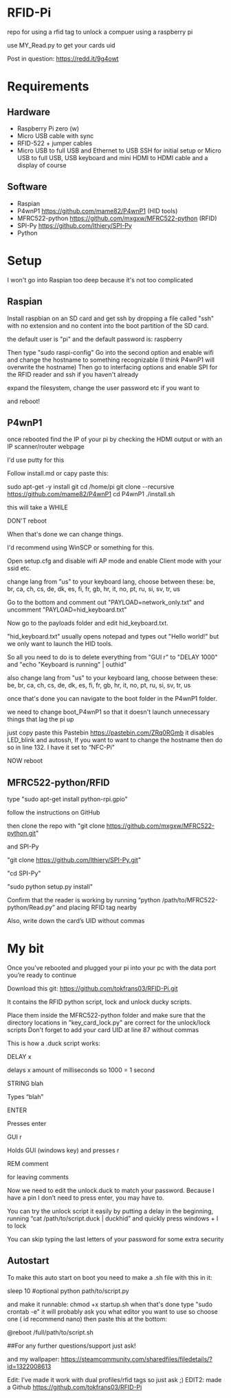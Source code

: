 # RFID-Pi
repo for using a rfid tag to unlock a compuer using a raspberry pi

use MY_Read.py to get your cards uid

Post in question: https://redd.it/9g4owt

# Requirements

## Hardware

-	Raspberry Pi zero (w)
-	Micro USB cable with sync
-	RFID-522 + jumper cables
-	Micro USB to full USB and Ethernet to USB SSH for initial setup or Micro USB to full USB, USB keyboard and mini HDMI to HDMI cable and a display of course 

## Software

-	Raspian
-	P4wnP1 https://github.com/mame82/P4wnP1 (HID tools)
-	MFRC522-python https://github.com/mxgxw/MFRC522-python (RFID)
-	SPI-Py https://github.com/lthiery/SPI-Py
-	Python


# Setup

I won't go into Raspian too deep because it's not too complicated

## Raspian

Install raspbian on an SD card and get ssh by dropping a file called "ssh" with no extension and no content into the boot partition of the SD card.

the default user is "pi" and the default password is: raspberry

Then type "sudo raspi-config"
Go into the second option and enable wifi and change the hostname to something recognizable (I think P4wnP1 will overwrite the hostname)
Then go to interfacing options and enable SPI for the RFID reader and ssh if you haven't already

expand the filesystem, change the user password etc if you want to

and reboot!

## P4wnP1

once rebooted find the IP of your pi by checking the HDMI output or with an IP scanner/router webpage

I'd use putty for this

Follow install.md or capy paste this:

sudo apt-get -y install git
cd /home/pi
git clone --recursive https://github.com/mame82/P4wnP1
cd P4wnP1
./install.sh

this will take a WHILE

DON'T reboot

When that's done we can change things.

I'd recommend using WinSCP or something for this.

Open setup.cfg and disable wifi AP mode and enable Client mode with your ssid etc.

change lang from "us" to your keyboard lang, choose between these: be, br, ca, ch, cs, de, dk, es, fi, fr, gb, hr, it, no, pt, ru, si, sv, tr, us

Go to the bottom and comment out "PAYLOAD=network_only.txt" and uncomment "PAYLOAD=hid_keyboard.txt"

Now go to the payloads folder and edit hid_keyboard.txt.

"hid_keyboard.txt" usually opens notepad and types out "Hello world!" but we only want to launch the HID tools.

So all you need to do is to delete everything from "GUI r" to "DELAY 1000" and "echo "Keyboard is running" | outhid"

also change lang from "us" to your keyboard lang, choose between these: be, br, ca, ch, cs, de, dk, es, fi, fr, gb, hr, it, no, pt, ru, si, sv, tr, us

once that's done you can navigate to the boot folder in the P4wnP1 folder. 

we need to change boot_P4wnP1 so that it doesn't launch unnecessary things that lag the pi up

just copy paste this Pastebin https://pastebin.com/ZRq0RGmb it disables LED_blink and autossh, If you want to want to change the hostname then do so in line 132.
I have it set to “NFC-Pi”

NOW reboot

## MFRC522-python/RFID

type "sudo apt-get install python-rpi.gpio"

follow the instructions on GitHub

then clone the repo with "git clone https://github.com/mxgxw/MFRC522-python.git"

and SPI-Py 

"git clone https://github.com/lthiery/SPI-Py.git"

"cd SPI-Py"

"sudo python setup.py install"

Confirm that the reader is working by running “python /path/to/MFRC522-python/Read.py” and placing RFID tag nearby

Also, write down the card’s UID without commas

# My bit

Once you’ve rebooted and plugged your pi into your pc with the data port you’re ready to continue

Download this git: https://github.com/tokfrans03/RFID-Pi.git

It contains the RFID python script, lock and unlock ducky scripts.

Place them inside the MFRC522-python folder and make sure that the directory locations in "key_card_lock.py" are correct for the unlock/lock scripts
Don't forget to add your card UID at line 87 without commas

This is how a .duck script works:

DELAY x

delays x amount of milliseconds so 1000 = 1 second


STRING blah

Types “blah”


ENTER

Presses enter


GUI r

Holds GUI (windows key) and presses r

REM comment

for leaving comments


Now we need to edit the unlock.duck to match your password. Because I have a pin I don’t need to press enter, you may have to.

 You can try the unlock script it easily by putting a delay in the beginning, running “cat /path/to/script.duck | duckhid” and quickly press windows + l to lock

You can skip typing the last letters of your password for some extra security

## Autostart

To make this auto start on boot you need to make a .sh file with this in it:

sleep 10 #optional
python path/to/script.py

and make it runnable: chmod +x startup.sh
when that's done type "sudo crontab -e" it will probably ask you what editor you want to use so choose one ( id recommend nano) then paste this at the bottom:

@reboot /full/path/to/script.sh


##For any further questions/support just ask!

and my wallpaper: https://steamcommunity.com/sharedfiles/filedetails/?id=1322008613

Edit: I’ve made it work with dual profiles/rfid tags so just ask ;)
EDIT2: made a Github https://github.com/tokfrans03/RFID-Pi
